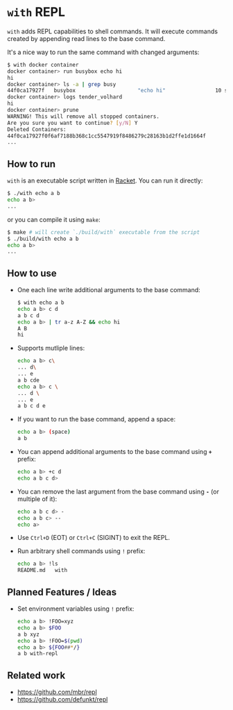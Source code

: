 # `with` REPL

`with` adds REPL capabilities to shell commands.
It will execute commands created by appending read lines to the base command.

It's a nice way to run the same command with changed arguments:

```bash
$ with docker container
docker container> run busybox echo hi
hi
docker container> ls -a | grep busy
44f0ca17927f   busybox                    "echo hi"                10 seconds ago   Exited (0) 9 seconds ago                                     tender_volhard
docker container> logs tender_volhard
hi
docker container> prune
WARNING! This will remove all stopped containers.
Are you sure you want to continue? [y/N] Y
Deleted Containers:
44f0ca17927f0f6af7188b368c1cc5547919f8486279c28163b1d2ffe1d1664f
...
```


## How to run

`with` is an executable script written in [Racket](https://racket-lang.org/).
You can run it directly:
```bash
$ ./with echo a b
echo a b>
...
```

or you can compile it using `make`:

```bash
$ make # will create `./build/with` executable from the script
$ ./build/with echo a b
echo a b>
...
```


## How to use

- One each line write additional arguments to the base command:

    ```bash
    $ with echo a b
    echo a b> c d
    a b c d
    echo a b> | tr a-z A-Z && echo hi
    A B
    hi
    ```

- Supports mutliple lines:

    ```bash
    echo a b> c\
    ... d\
    ... e
    a b cde
    echo a b> c \
    ... d \
    ... e
    a b c d e
    ```

- If you want to run the base command, append a space:

    ```bash
    echo a b> (space)
    a b
    ```

- You can append additional arguments to the base command using **`+`** prefix:

    ```bash
    echo a b> +c d
    echo a b c d>
    ```

- You can remove the last argument from the base command using **`-`** (or multiple of it):

    ```bash
    echo a b c d> -
    echo a b c> --
    echo a>
    ```

- Use `Ctrl+D` (EOT) or `Ctrl+C` (SIGINT) to exit the REPL.

- Run arbitrary shell commands using `!` prefix:

    ```bash
    echo a b> !ls
    README.md   with
    ```


## Planned Features / Ideas

- Set environment variables using `!` prefix:

    ```bash
    echo a b> !FOO=xyz
    echo a b> $FOO
    a b xyz
    echo a b> !FOO=$(pwd)
    echo a b> ${FOO##*/}
    a b with-repl
    ```


## Related work

- https://github.com/mbr/repl
- https://github.com/defunkt/repl

